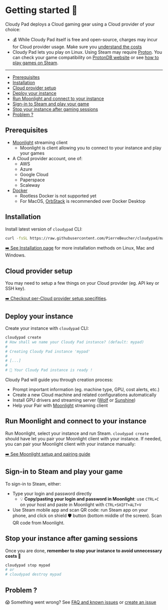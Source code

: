 # Getting started 🚀

Cloudy Pad deploys a Cloud gaming gear using a Cloud provider of your choice:
- 💰 While Cloudy Pad itself is free and open-source, charges may incur for Cloud provider usage. Make sure you [understand the costs](cost.md)
- Cloudy Pad lets you play on Linux. Using Steam may require [Proton](https://github.com/ValveSoftware/Proton). You can check your game compatibility on [ProtonDB website](https://www.protondb.com/) or see [how to play games on Steam](#how-to-play-game-on-steam--why-does-my-steam-game-doesnt-launch-).

---

- [Prerequisites](#prerequisites)
- [Installation](#installation)
- [Cloud provider setup](#cloud-provider-setup)
- [Deploy your instance](#deploy-your-instance)
- [Run Moonlight and connect to your instance](#run-moonlight-and-connect-to-your-instance)
- [Sign-in to Steam and play your game](#sign-in-to-steam-and-play-your-game)
- [Stop your instance after gaming sessions](#stop-your-instance-after-gaming-sessions)
- [Problem ?](#problem-)

## Prerequisites

- [Moonlight](https://moonlight-stream.org/) streaming client
  - Moonlight is client allowing you to connect to your instance and play your games
- A Cloud provider account, one of:
  - AWS
  - Azure
  - Google Cloud
  - Paperspace
  - Scaleway
- [Docker](https://docs.docker.com/engine/install/) 
  - Rootless Docker is not supported yet
  - For MacOS, [OrbStack](https://orbstack.dev/) is recommended over Docker Desktop

## Installation 

Install latest version of `cloudypad` CLI:

```sh
curl -fsSL https://raw.githubusercontent.com/PierreBeucher/cloudypad/master/install.sh | bash
```

[➡️ See Installation page](./installation.md) for more installation methods on Linux, Mac and Windows.

## Cloud provider setup

You may need to setup a few things on your Cloud provider (eg. API key or SSH key). 

[➡️ Checkout per-Cloud provider setup specifities](./cloud-provider-setup).

## Deploy your instance

Create your instance with `cloudypad` CLI:

```sh
cloudypad create
# How shall we name your Cloudy Pad instance? (default: mypad) 
#
# Creating Cloudy Pad instance 'mypad'
#
# [...]
#
# 🥳 Your Cloudy Pad instance is ready !
```

Cloudy Pad will guide you through creation process:
- Prompt important information (eg. machine type, GPU, cost alerts, etc.) 
- Create a new Cloud machine and related configurations automatically
- Install GPU drivers and streaming server ([Wolf](https://games-on-whales.github.io/wolf/stable/) or [Sunshine](https://github.com/LizardByte/Sunshine))
- Help your Pair with [Moonlight](https://moonlight-stream.org/) streaming client

## Run Moonlight and connect to your instance

Run Moonlight, select your instance and run Steam. `cloudypad create` should have let you pair your Moonlight client with your instance. If needed, you can pair your Moonlight client with your instance manually:

[➡️ See Moonlight setup and pairing guide](./usage/moonlight-setup.md)

## Sign-in to Steam and play your game

To sign-in to Steam, either:
- Type your login and password directly
  - 💡 **Copy/pasting your login and password in Moonlight**: use `CTRL+C` on your host and paste in Moonlight with `CTRL+SHIFT+ALT+V`
- Use Steam mobile app and scan QR code: run Steam app on your phone, and click on shield 🛡️ button (bottom middle of the screen). Scan QR code from Moonlight.

## Stop your instance after gaming sessions

Once you are done, **remember to stop your instance to avoid unnecessary costs 💸**

```sh
cloudypad stop mypad
# or 
# cloudypad destroy mypad
```

## Problem ?

😱 Something went wrong? See [FAQ and known issues](./usage/faq.md) or [create an issue](https://github.com/PierreBeucher/cloudypad/issues)
